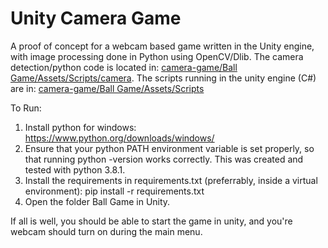 # Unity Camera Game

A proof of concept for a webcam based game written in the Unity engine, with image processing done in Python using OpenCV/Dlib. The camera detection/python code is located in: [camera-game/Ball Game/Assets/Scripts/camera](https://bitbucket.org/albrusso/camera-game/src/e17e89411390/Ball%20Game/Assets/Scripts/camera/). The scripts running in the unity engine (C#) are in: [camera-game/Ball Game/Assets/Scripts](https://bitbucket.org/albrusso/camera-game/src/e17e89411390/Ball%20Game/Assets/Scripts/)

To Run:

1. Install python for windows: https://www.python.org/downloads/windows/
2. Ensure that your python PATH environment variable is set properly, so that running python -version works correctly. This was created and tested with python 3.8.1.
3. Install the requirements in requirements.txt (preferrably, inside a virtual environment): pip install -r requirements.txt
4. Open the folder Ball Game in Unity.

If all is well, you should be able to start the game in unity, and you're webcam should turn on during the main menu.

